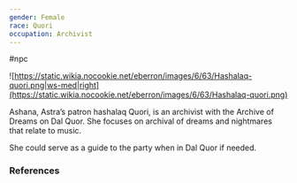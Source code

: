 ```yaml
---
gender: Female
race: Quori
occupation: Archivist
---
```

 #npc 

![https://static.wikia.nocookie.net/eberron/images/6/63/Hashalaq-quori.png|ws-med|right](https://static.wikia.nocookie.net/eberron/images/6/63/Hashalaq-quori.png)

Ashana, Astra’s patron hashalaq Quori, is an archivist with the Archive of Dreams on Dal Quor. She focuses on archival of dreams and nightmares that relate to music.

She could serve as a guide to the party when in Dal Quor if needed.

### References
